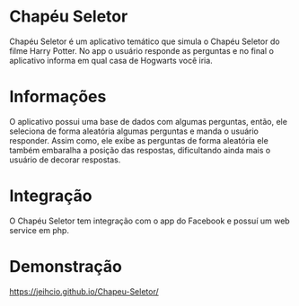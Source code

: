 # Chapéu Seletor

Chapéu Seletor é um aplicativo temático que simula o Chapéu Seletor do filme Harry Potter. No app o usuário responde as perguntas e no final o aplicativo informa em qual casa de Hogwarts você iria. 

# Informações

O aplicativo possui uma base de dados com algumas perguntas, então, ele seleciona de forma aleatória algumas perguntas e manda o usuário responder. Assim como, ele exibe as perguntas de forma aleatória ele também embaralha a posição das respostas, dificultando ainda mais o usuário de decorar respostas. 

# Integração

O Chapéu Seletor tem integração com o app do Facebook e possuí um web service em php.

# Demonstração
https://jeihcio.github.io/Chapeu-Seletor/
